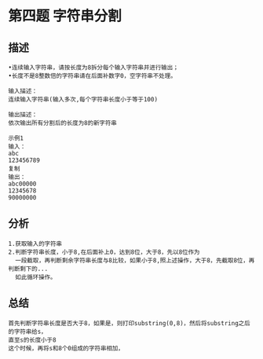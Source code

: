 # 第四题 字符串分割
## 描述
    •连续输入字符串，请按长度为8拆分每个输入字符串并进行输出；
    •长度不是8整数倍的字符串请在后面补数字0，空字符串不处理。

    输入描述：
    连续输入字符串(输入多次,每个字符串长度小于等于100)

    输出描述：
    依次输出所有分割后的长度为8的新字符串

    示例1
    输入：
    abc
    123456789
    复制
    输出：
    abc00000
    12345678
    90000000

## 分析
    1.获取输入的字符串
    2.判断字符串长度，小于8,在后面补上0，达到8位，大于8，先以8位作为
      一段截取，再判断剩余字符串长度与8比较，如果小于8,照上述操作，大于8，先截取8位，再判断剩下的...
      如此循环操作。

## 总结
    首先判断字符串长度是否大于8，如果是，则打印substring(0,8)，然后将substring之后的字符串给s，
    直至s的长度小于8
    这个时候，再将s和8个0组成的字符串相加，
    